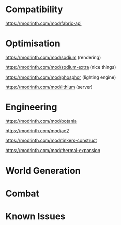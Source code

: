 # Compatibility

https://modrinth.com/mod/fabric-api

# Optimisation

https://modrinth.com/mod/sodium (rendering)

https://modrinth.com/mod/sodium-extra (nice things)

https://modrinth.com/mod/phosphor (lighting engine)

https://modrinth.com/mod/lithium (server)

# Engineering

https://modrinth.com/mod/botania

https://modrinth.com/mod/ae2

https://modrinth.com/mod/tinkers-construct

https://modrinth.com/mod/thermal-expansion

# World Generation

# Combat

# Known Issues
